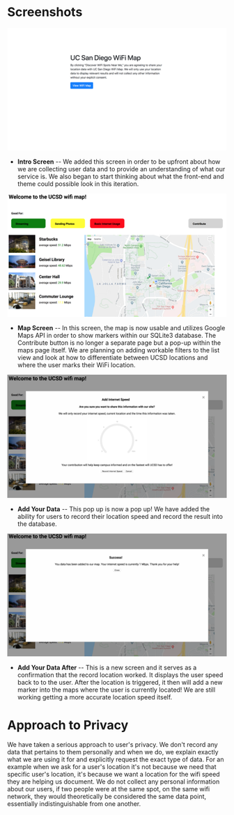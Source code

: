 # Screenshots
![Images](/milestone_images/m4-1.png)
* **Intro Screen** -- We added this screen in order to be upfront about how we are collecting user data and to provide an understanding of what our service is. We also began to start thinking about what the front-end and theme could possible look in this iteration.

![Images](/milestone_images/m4-2.png)
* **Map Screen** -- In this screen, the map is now usable and utilizes Google Maps API in order to show markers within our SQLite3 database. The Contribute button is no longer a separate page but a pop-up within the maps page itself. We are planning on adding workable filters to the list view and look at how to differentiate between UCSD locations and where the user marks their WiFi location.

![Images](/milestone_images/m4-3.png)
* **Add Your Data** -- This pop up is now a pop up! We have added the ability for users to record their location speed and record the result into the database.

![Images](/milestone_images/m4-4.png)
* **Add Your Data After** -- This is a new screen and it serves as a confirmation that the record location worked. It displays the user speed back to to the user. After the location is triggered, it then will add a new marker into the maps where the user is currently located! We are still working getting a more accurate location speed itself.

# Approach to Privacy
We have taken a serious approach to user's privacy. We don't record any data that pertains to them personally and when we do, we explain exactly what we are using it for and explicitly request the exact type of data. For an example when we ask for a user's location it's not because we need that specific user's location, it's because we want a location for the wifi speed they are helping us document. We do not collect any personal information about our users, if two people were at the same spot, on the same wifi network, they would theoretically be considered the same data point, essentially indistinguishable from one another.
